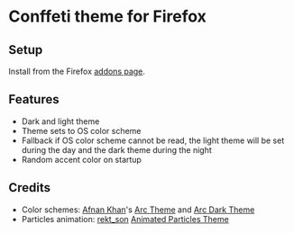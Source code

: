 # Conffeti theme for Firefox

## Setup

Install from the Firefox [addons page](https://addons.mozilla.org/en-US/firefox/addon/confetti-theme/).

## Features 
- Dark and light theme
- Theme sets to OS color scheme
- Fallback if OS color scheme cannot be read, the light theme will be set during the day and the dark theme during the night
- Random accent color on startup

## Credits
- Color schemes: [Afnan Khan](https://addons.mozilla.org/en-US/firefox/user/5641275/)'s [Arc Theme](https://addons.mozilla.org/en-US/firefox/addon/arc-theme-we/) and [Arc Dark Theme](https://addons.mozilla.org/en-US/firefox/addon/arc-dark-theme-we/)
- Particles animation: [rekt_son](https://addons.mozilla.org/en-US/firefox/user/14443552/) [Animated Particles Theme](https://addons.mozilla.org/en-US/firefox/addon/animated-particles-theme/) 